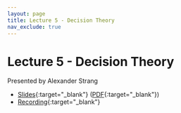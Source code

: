 ```yaml
---
layout: page
title: Lecture 5 - Decision Theory
nav_exclude: true
---
```


# Lecture 5 - Decision Theory

Presented by Alexander Strang

- [Slides](https://docs.google.com/presentation/d/10mPJrlsCOLkDSB9lShFyRjcwiPKGxiAZmqAqJ3iCM7g/edit?usp=sharing){:target="_blank"} ([PDF](https://drive.google.com/file/d/1zAvZ0qYdm2Ue0jKZKzEQStdBB7jHqf_R/view?usp=sharing){:target="_blank"})
- [Recording](https://bcourses.berkeley.edu/courses/1532439/pages/lecture-5-decision-theory){:target="_blank"}
